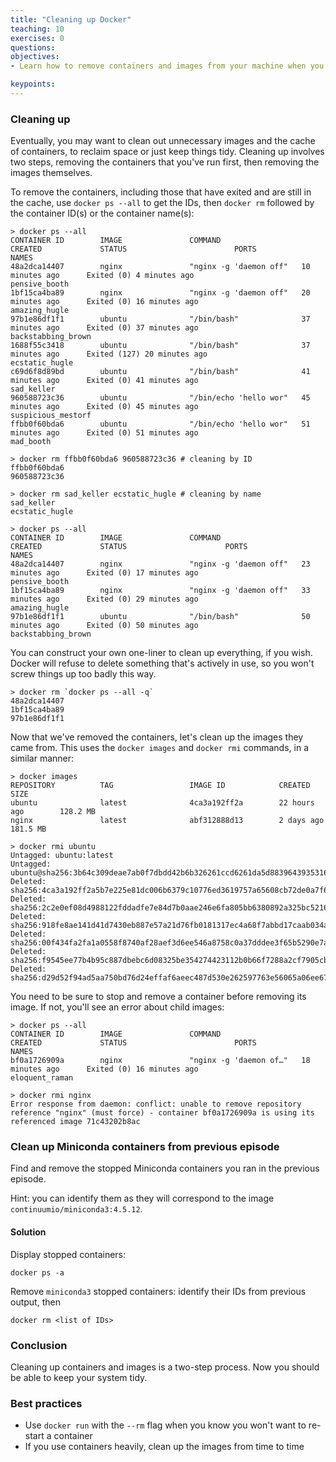 ```yaml
---
title: "Cleaning up Docker"
teaching: 10
exercises: 0
questions:
objectives:
- Learn how to remove containers and images from your machine when you no longer need them

keypoints:
---
```


### Cleaning up ###
Eventually, you may want to clean out unnecessary images and the cache of containers, to reclaim space or just keep things tidy. Cleaning up involves two steps, removing the containers that you've run first, then removing the images themselves.

To remove the containers, including those that have exited and are still in the cache, use `docker ps --all` to get the IDs, then `docker rm` followed by the container ID(s) or the container name(s):

```
> docker ps --all
CONTAINER ID        IMAGE               COMMAND                  CREATED             STATUS                        PORTS               NAMES
48a2dca14407        nginx               "nginx -g 'daemon off"   10 minutes ago      Exited (0) 4 minutes ago                          pensive_booth
1bf15ca4ba89        nginx               "nginx -g 'daemon off"   20 minutes ago      Exited (0) 16 minutes ago                         amazing_hugle
97b1e86df1f1        ubuntu              "/bin/bash"              37 minutes ago      Exited (0) 37 minutes ago                         backstabbing_brown
1688f55c3418        ubuntu              "/bin/bash"              37 minutes ago      Exited (127) 20 minutes ago                       ecstatic_hugle
c69d6f8d89bd        ubuntu              "/bin/bash"              41 minutes ago      Exited (0) 41 minutes ago                         sad_keller
960588723c36        ubuntu              "/bin/echo 'hello wor"   45 minutes ago      Exited (0) 45 minutes ago                         suspicious_mestorf
ffbb0f60bda6        ubuntu              "/bin/echo 'hello wor"   51 minutes ago      Exited (0) 51 minutes ago                         mad_booth

> docker rm ffbb0f60bda6 960588723c36 # cleaning by ID
ffbb0f60bda6
960588723c36

> docker rm sad_keller ecstatic_hugle # cleaning by name
sad_keller
ecstatic_hugle

> docker ps --all
CONTAINER ID        IMAGE               COMMAND                  CREATED             STATUS                      PORTS               NAMES
48a2dca14407        nginx               "nginx -g 'daemon off"   23 minutes ago      Exited (0) 17 minutes ago                       pensive_booth
1bf15ca4ba89        nginx               "nginx -g 'daemon off"   33 minutes ago      Exited (0) 29 minutes ago                       amazing_hugle
97b1e86df1f1        ubuntu              "/bin/bash"              50 minutes ago      Exited (0) 50 minutes ago                       backstabbing_brown
```

You can construct your own one-liner to clean up everything, if you wish. Docker will refuse to delete something that's actively in use, so you won't screw things up too badly this way.

```
> docker rm `docker ps --all -q`
48a2dca14407
1bf15ca4ba89
97b1e86df1f1
```

Now that we've removed the containers, let's clean up the images they came from. This uses the `docker images` and `docker rmi` commands, in a similar manner:

```
> docker images
REPOSITORY          TAG                 IMAGE ID            CREATED             SIZE
ubuntu              latest              4ca3a192ff2a        22 hours ago        128.2 MB
nginx               latest              abf312888d13        2 days ago          181.5 MB

> docker rmi ubuntu
Untagged: ubuntu:latest
Untagged: ubuntu@sha256:3b64c309deae7ab0f7dbdd42b6b326261ccd6261da5d88396439353162703fb5
Deleted: sha256:4ca3a192ff2a5b7e225e81dc006b6379c10776ed3619757a65608cb72de0a7f6
Deleted: sha256:2c2e0ef08d4988122fddadfe7e84d7b0aae246e6fa805bb6380892a325bc5216
Deleted: sha256:918fe8ae141d41d7430eb887e57a21d76fb0181317ec4a68f7abbd17caab034a
Deleted: sha256:00f434fa2fa1a0558f8740af28aef3d6ee546a8758c0a37dddee3f65b5290e7a
Deleted: sha256:f9545ee77b4b95c887dbebc6d08325be354274423112b0b66f7288a2cf7905cb
Deleted: sha256:d29d52f94ad5aa750bd76d24effaf6aeec487d530e262597763e56065a06ee67
```

You need to be sure to stop and remove a container before removing its image.  If not, you'll see an error about child images:

```
> docker ps --all
CONTAINER ID        IMAGE               COMMAND                  CREATED             STATUS                        PORTS                  NAMES
bf0a1726909a        nginx               "nginx -g 'daemon of…"   18 minutes ago      Exited (0) 16 minutes ago                            eloquent_raman

> docker rmi nginx
Error response from daemon: conflict: unable to remove repository reference "nginx" (must force) - container bf0a1726909a is using its referenced image 71c43202b8ac
```


### Clean up Miniconda containers from previous episode ###

Find and remove the stopped Miniconda containers you ran in the previous episode. 

Hint: you can identify them as they will correspond to the image `continuumio/miniconda3:4.5.12`.

#### Solution ####

Display stopped containers: 

```
docker ps -a
```

Remove `miniconda3` stopped containers: identify their IDs from previous output, then 

```
docker rm <list of IDs>
```


### Conclusion ###
Cleaning up containers and images is a two-step process. Now you should be able to keep your system tidy.


### Best practices ###

* Use `docker run` with the `--rm` flag when you know you won't want to re-start a container
* If you use containers heavily, clean up the images from time to time
